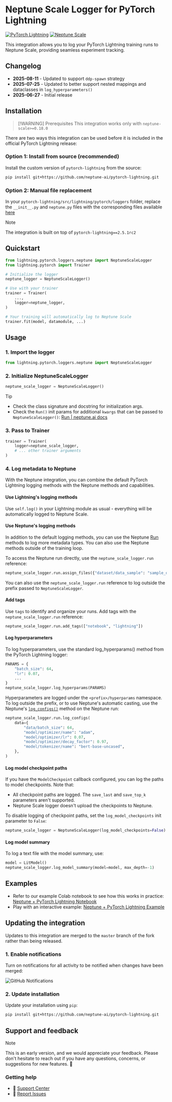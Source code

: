 # Neptune Scale Logger for PyTorch Lightning

[![PyTorch Lightning](https://img.shields.io/badge/PyTorch%20Lightning-2.5.1rc2-blue)](https://lightning.ai/)
[![Neptune Scale](https://img.shields.io/badge/Neptune%20Scale-%3E%3D0.18.0-orange)](https://neptune.ai/)

This integration allows you to log your PyTorch Lightning training runs to Neptune Scale, providing seamless experiment tracking.

## Changelog

- **2025-08-11** - Updated to support `ddp-spawn` strategy
- **2025-07-25** - Updated to better support nested mappings and dataclasses in `log_hyperparameters()`
- **2025-06-27** - Initial release



## Installation

> [!WARNING] Prerequisites
> This integration works only with `neptune-scale>=0.18.0`

There are two ways this integration can be used before it is included in the official PyTorch Lightning release:

### Option 1: Install from source (recommended)

Install the custom version of `pytorch-lightning` from the source:

```bash
pip install git+https://github.com/neptune-ai/pytorch-lightning.git
```

### Option 2: Manual file replacement

In your `pytorch-lightning/src/lightning/pytorch/loggers` folder, replace the `__init__.py` and `neptune.py` files with the corresponding files available [here](https://github.com/SiddhantSadangi/pytorch-lightning/tree/master/src/lightning/pytorch/loggers)

> [!NOTE]
> The integration is built on top of `pytorch-lightning==2.5.1rc2`

## Quickstart

```python
from lightning.pytorch.loggers.neptune import NeptuneScaleLogger
from lightning.pytorch import Trainer

# Initialize the logger
neptune_logger = NeptuneScaleLogger()

# Use with your trainer
trainer = Trainer(
    ...,
    logger=neptune_logger,
)

# Your training will automatically log to Neptune Scale
trainer.fit(model, datamodule, ...)
```

## Usage

### 1. Import the logger

```python
from lightning.pytorch.loggers.neptune import NeptuneScaleLogger
```

### 2. Initialize NeptuneScaleLogger

```python
neptune_scale_logger = NeptuneScaleLogger()
```

> [!TIP]
> - Check the class signature and docstring for initialization args.
> - Check the `Run()` init params for additional `kwargs` that can be passed to `NeptuneScaleLogger()`: [Run | neptune.ai docs](https://docs.neptune.ai/run/#parameters)

### 3. Pass to Trainer

```python
trainer = Trainer(
    logger=neptune_scale_logger,
    # ... other trainer arguments
)
```

### 4. Log metadata to Neptune

With the Neptune integration, you can combine the default PyTorch Lightning logging methods with the Neptune methods and capabilities.

#### Use Lightning's logging methods
Use `self.log()` in your Lightning module as usual - everything will be automatically logged to Neptune Scale.

#### Use Neptune's logging methods
In addition to the default logging methods, you can use the Neptune [Run](https://docs.neptune.ai/run) methods to log more metadata types. You can also use the Neptune methods outside of the training loop.

To access the Neptune run directly, use the `neptune_scale_logger.run` reference:

```python
neptune_scale_logger.run.assign_files({"dataset/data_sample": "sample_data.csv"})
```

You can also use the `neptune_scale_logger.run` reference to log outside the prefix passed to `NeptuneScaleLogger`.

#### Add tags
Use `tags` to identify and organize your runs. Add tags with the `neptune_scale_logger.run` reference:

```python
neptune_scale_logger.run.add_tags(["notebook", "lightning"])
```

#### Log hyperparameters
To log hyperparameters, use the standard log_hyperparams() method from the PyTorch Lightning logger:

```python
PARAMS = {
    "batch_size": 64,
    "lr": 0.07,
    ...
}
neptune_scale_logger.log_hyperparams(PARAMS)
```

Hyperparameters are logged under the `<prefix>/hyperparams` namespace. To log outside the prefix, or to use Neptune's automatic casting, use the Neptune's [`log_configs()`](https://docs.neptune.ai/run/log_configs) method on the Neptune run:

```python
neptune_scale_logger.run.log_configs(
    data={
        "data/batch_size": 64,
        "model/optimizer/name": "adam",
        "model/optimizer/lr": 0.07,
        "model/optimizer/decay_factor": 0.97,
        "model/tokenizer/name": "bert-base-uncased",
    },
)
```

#### Log model checkpoint paths
If you have the `ModelCheckpoint` callback configured, you can log the paths to model checkpoints. Note that:

- All checkpoint paths are logged. The `save_last` and `save_top_k` parameters aren't supported.
- Neptune Scale logger doesn't upload the checkpoints to Neptune.

To disable logging of checkpoint paths, set the `log_model_checkpoints` init parameter to `False`:

```python
neptune_scale_logger = NeptuneScaleLogger(log_model_checkpoints=False)
```

#### Log model summary
To log a text file with the model summary, use:

```python
model = LitModel()
neptune_scale_logger.log_model_summary(model=model, max_depth=-1)
```

## Examples
- Refer to our example Colab notebook to see how this works in practice: [Neptune + PyTorch Lightning Notebook](https://colab.research.google.com/github/neptune-ai/scale-examples/blob/lb/pytorch-lightning/integrations-and-supported-tools/pytorch-lightning/notebooks/Neptune_PyTorch_Lightning.ipynb)
- Play with an interactive example: [Neptune + PyTorch Lightning Example](https://scale.neptune.ai/o/examples/org/pytorch-lightning/runs/details?viewId=9ea6121c-42a7-4ece-83b2-c591044837e7&detailsTab=dashboard&dashboardId=9f3b0e0b-90ba-4706-a109-c8ffd8443e50&runIdentificationKey=lightning-experiment&type=experiment&experimentsOnly=true&runsLineage=FULL&lbViewUnpacked=true&sortBy=%5B%22sys%2Fcreation_time%22%5D&sortFieldType=%5B%22datetime%22%5D&sortFieldAggregationMode=%5B%22auto%22%5D&sortDirection=%5B%22descending%22%5D&experimentOnly=true)


## Updating the integration

Updates to this integration are merged to the `master` branch of the fork rather than being released.

### 1. Enable notifications

Turn on notifications for all activity to be notified when changes have been merged:

![GitHub Notifications](https://neptune.ai/wp-content/uploads/2025/08/GH_notifications.png)

### 2. Update installation

Update your installation using `pip`:

```bash
pip install git+https://github.com/neptune-ai/pytorch-lightning.git
```

## Support and feedback

> [!NOTE]
> This is an early version, and we would appreciate your feedback. Please don't hesitate to reach out if you have any questions, concerns, or suggestions for new features. 🤗

### Getting help

- 📖 [Support Center](https://support.neptune.ai/)
- 🐛 [Report Issues](https://github.com/neptune-ai/pytorch-lightning/issues)
